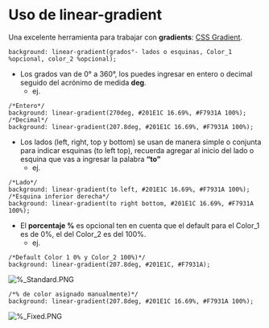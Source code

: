 # Uso de linear-gradient

Una excelente herramienta para trabajar con **gradients**: [CSS Gradient](https://cssgradient.io/).

```
background: linear-gradient(grados°- lados o esquinas, Color_1 %opcional, color_2 %opcional);
```

-   Los grados van de 0° a 360°, los puedes ingresar en entero o decimal seguido del acrónimo de medida **deg**.
    -   ej.

```
/*Entero*/
background: linear-gradient(270deg, #201E1C 16.69%, #F7931A 100%);
/*Decimal*/
background: linear-gradient(207.8deg, #201E1C 16.69%, #F7931A 100%);
```

-   Los lados (left, right, top y bottom) se usan de manera simple o conjunta para indicar esquinas (to left top), recuerda agregar al inicio del lado o esquina que vas a ingresar la palabra **“to”**
    -   ej.

```
/*Lado*/
background: linear-gradient(to left, #201E1C 16.69%, #F7931A 100%);
/*Esquina inferior derecha*/
background: linear-gradient(to right bottom, #201E1C 16.69%, #F7931A 100%);
```

-   El **porcentaje %** es opcional ten en cuenta que el default para el Color_1 es de 0%, el del Color_2 es del 100%.
    -   ej.

```
/*Default Color 1 0% y Color_2 100%)*/
background: linear-gradient(207.8deg, #201E1C, #F7931A);
```

![%_Standard.PNG](https://static.platzi.com/media/user_upload/%25_Standard-cb66ce11-707a-4043-b005-c4a4b9392edb.jpg)

```
/*% de color asignado manualmente)*/
background: linear-gradient(207.8deg, #201E1C 16.69%, #F7931A 100%);
```

![%_Fixed.PNG](https://static.platzi.com/media/user_upload/%25_Fixed-8b1b113f-db3e-4cf4-bae6-f3dabbe52283.jpg)
